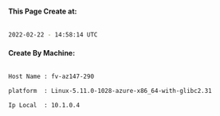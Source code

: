
   
#### This Page Create at:

```bash

2022-02-22 - 14:58:14 UTC

```

#### Create By Machine:

```bash

Host Name : fv-az147-290

platform  : Linux-5.11.0-1028-azure-x86_64-with-glibc2.31

Ip Local  : 10.1.0.4

```

